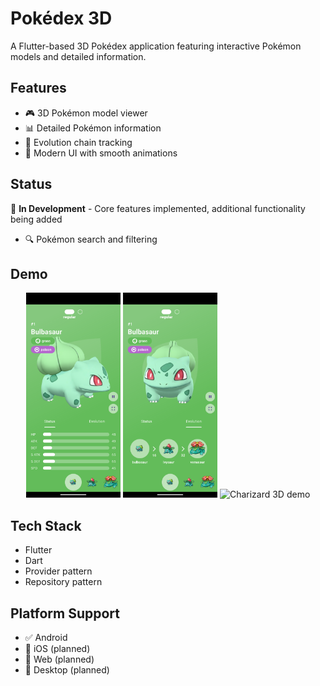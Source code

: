 # Pokédex 3D

A Flutter-based 3D Pokédex application featuring interactive Pokémon models and detailed information.

## Features
- 🎮 3D Pokémon model viewer
- 📊 Detailed Pokémon information
- 🔄 Evolution chain tracking
- 🎨 Modern UI with smooth animations

## Status
🚧 **In Development** - Core features implemented, additional functionality being added
- 🔍 Pokémon search and filtering


## Demo
<p align="center">
  <img src="demo/Screenshot_1761207453.png" alt="Screenshot 1" width="30%" />
  <img src="demo/Screenshot_1761207473.png" alt="Screenshot 2" width="30%" />
  <img src="demo/charizard.gif" alt="Charizard 3D demo" width="30%" />
  
</p>


## Tech Stack
- Flutter
- Dart
- Provider pattern
- Repository pattern

## Platform Support
- ✅ Android
- 🚧 iOS (planned)
- 🚧 Web (planned)
- 🚧 Desktop (planned)